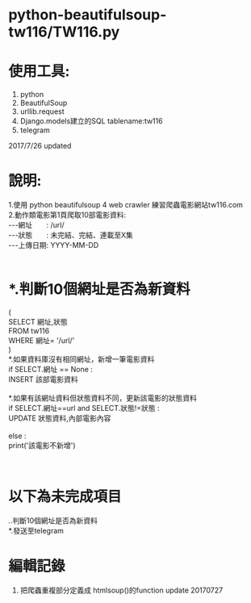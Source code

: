 # python-beautifulsoup-tw116/TW116.py 

# 使用工具:
1. python
2. BeautifulSoup
3. urllib.request
4. Django.models建立的SQL tablename:tw116
5. telegram

2017/7/26 updated
# 說明:
1.使用 python beautifulsoup  4 web crawler 練習爬蟲電影網站tw116.com</br>
2.動作類電影第1頁爬取10部電影資料:</br>
  ---網址　　: /url/</br>
  ---狀態　　: 未完結、完結、連載至X集</br>
  ---上傳日期: YYYY-MM-DD</br>
  </br>
# *.判斷10個網址是否為新資料
(</br>
SELECT 網址,狀態 </br>
FROM tw116 </br>
WHERE 網址= '/url/'</br>
)  </br>
*.如果資料庫沒有相同網址，新增一筆電影資料
</br>
if SELECT.網址 == None :</br>
   INSERT 該部電影資料</br>
</br>
*.如果有該網址資料但狀態資料不同，更新該電影的狀態資料</br>
if SELECT.網址==url and SELECT.狀態!=狀態 :</br>
   UPDATE 狀態資料,內部電影內容</br>
   </br>
else  :</br>
   print('該電影不新增')</br>

</br>

# 以下為未完成項目
*.*.判斷10個網址是否為新資料</br>
*.發送至telegram</br>

# 編輯記錄
1. 把爬蟲重複部分定義成 htmlsoup()的function
update 20170727
